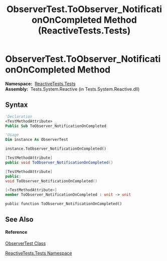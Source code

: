 ﻿---
title: ObserverTest.ToObserver_NotificationOnCompleted Method  (ReactiveTests.Tests)
TOCTitle: ToObserver_NotificationOnCompleted Method
ms:assetid: M:ReactiveTests.Tests.ObserverTest.ToObserver_NotificationOnCompleted
ms:mtpsurl: https://msdn.microsoft.com/en-us/library/reactivetests.tests.observertest.toobserver_notificationoncompleted(v=VS.103)
ms:contentKeyID: 36619304
ms.date: 06/28/2011
mtps_version: v=VS.103
f1_keywords:
- ReactiveTests.Tests.ObserverTest.ToObserver_NotificationOnCompleted
dev_langs:
- CSharp
- JScript
- VB
- FSharp
- c++
---

# ObserverTest.ToObserver\_NotificationOnCompleted Method

**Namespace:**  [ReactiveTests.Tests](hh289046\(v=vs.103\).md)  
**Assembly:**  Tests.System.Reactive (in Tests.System.Reactive.dll)

## Syntax

``` vb
'Declaration
<TestMethodAttribute> _
Public Sub ToObserver_NotificationOnCompleted
```

``` vb
'Usage
Dim instance As ObserverTest

instance.ToObserver_NotificationOnCompleted()
```

``` csharp
[TestMethodAttribute]
public void ToObserver_NotificationOnCompleted()
```

``` c++
[TestMethodAttribute]
public:
void ToObserver_NotificationOnCompleted()
```

``` fsharp
[<TestMethodAttribute>]
member ToObserver_NotificationOnCompleted : unit -> unit 
```

``` jscript
public function ToObserver_NotificationOnCompleted()
```

## See Also

#### Reference

[ObserverTest Class](hh289097\(v=vs.103\).md)

[ReactiveTests.Tests Namespace](hh289046\(v=vs.103\).md)


